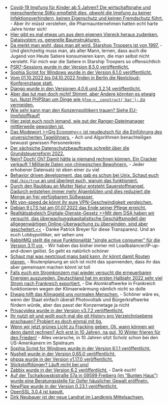 * [Covid-19 Impfung für Kinder ab 5 Jahren? Die wirtschaftsnahe und menschenferne StiKo empfiehlt dies, obwohl die Impfung zu keiner Infektionsverhindern, keinen Eigenschutz und keinen Fremdschutz führt.](https://impfentscheidung.online/kinder-ab-5-jahren-gegen-corona-impfen-fragwuerdige-begruendungen-der-stiko/) - Aber ihr müsst verstehen, die Pharmaunternehmen hatten echt harte Jahre hinter sich!
* [Hier gibt es mal etwas um aus dem eigenen Viereck heraus zudenken. Dataisystem vs. generelle Baumstrukturen.](https://utcc.utoronto.ca/~cks/space/blog/tech/FilesystemsVsGeneralTrees)
* [Da merkt man wohl, dass man alt wird. Starshop Troopers ist von 1997.](https://blog.fefe.de/?ts=9c3cd60f) - Und gleichzeitig muss man, als alter Mann, lernen, dass auch die Jugend von Heute Satiere konsumieren kann, die man selbst nicht versteht. Für mich war die Satiere in Starship Troopers so offensichtlich
* [PSR7-Sessions wurde in der Version 8.5.0 veröffentlicht.](https://github.com/psr7-sessions/storageless/releases/tag/8.5.0)
* [Sophia Script for Windows wurde in der Version 6.1.0 veröffentlicht.](https://github.com/farag2/Sophia-Script-for-Windows/releases/tag/6.1.0)
* [Vom 01.10.2022 bis 04.10.2022 finden in Berlin die Nextcloud-Konferenztage statt.](https://nextcloud.com/blog/youre-invited-nextcloud-conference-on-october-1-2-in-berlin/)
* [Django wurde in den Versionen 4.0.6 und 3.2.14 veröffentlicht.](https://www.bleepingcomputer.com/news/security/django-fixes-sql-injection-vulnerability-in-new-releases/)
* [Aber das tut man doch nicht! Stimmt, aber Andere könnten es etwaig tun. Nutzt PHPStan um Dinge wie `$foo->__construct('bar');` zu vermeiden.](https://matthiasnoback.nl/2022/07/effective-immutability-with-phpstan/)
* [Wie sehr kann man den Konzernpolitikern trauen? Siehe EU-Impfstoffkauf!](https://netzpolitik.org/2022/informationsfreiheitsbeauftragte-regierungs-chats-muessen-zu-den-akten/)
* [Hier zeigt euch noch jemand, wie gut der Ranger-Dateimanager mittlerweile geworden ist.](https://opensource.com/article/22/7/manage-files-linux-terminal-ranger)
* [Das Modewort >>Gig Economy<< ist neudeutsch für die Einführung des unversicherten Tagelöhners.](https://netzpolitik.org/2022/plattformarbeit-wie-ungleichheiten-in-die-digitale-arbeitswelt-mitziehen/) - Ach und Algorithmen benachteiligen bewusst gewissen Personenkreis
* [Der sächsiche Datenschutzbeauftragte schreibt über die Grundsteuerreform 2022.](https://www.saechsdsb.de/113-allgemein/678-grundsteuerreform-2022-zustaendigkeit-des-bfdi)
* [Nein? Doch! Oh? Damit hätte ja niemand rechnen können. Ein Cracker verkauft 1 Milliarde Daten von chinesischen Bewohnern.](https://www.borncity.com/blog/2022/07/05/hacker-verkauft-1-milliarde-daten-der-bewohner-shanghais-fr-10-bitcoins/) - Jeder erhobener Datensatz ist eben einer zu viel
* [Behavior driven development, das gab es schon bei Unix. Schaut euch mal `/bin/true` an und überlegt euch, warum das funktioniert.](https://utcc.utoronto.ca/~cks/space/blog/unix/EmptyFileWhyTrue)
* [Durch den Raubbau an Mutter Natur entsteht Sauerstoffmangel. Dadurch entstehen immer mehr Algenblüten und dies reduziert die Menge an frei verfügbarem Süßwasser.](https://www.sonnenseite.com/de/umwelt/das-wasser-verschwindet/)
* [Mit vpn-speed.de könnt ihr eure VPN-Geschwindigkeit vergleichen.](https://goneuland.de/neues-projekt-vpn-speed-de/)
* [Debian 9 LTS hat am 01.07.2022 das Ende seiner Pflege erreicht.](https://lwn.net/Articles/899962/)
* [Realitätsabgleich Digitale-Dienste-Gesetz >>Mit dem DSA haben wir versucht, das überwachungskapitalistische Geschäftsmodell der allgegenwärtigen Online-Überwachung zu überwinden, sind aber gescheitert.<<](https://www.patrick-breyer.de/digitale-dienste-gesetz-kein-digitales-grundgesetz-industrie-und-regierungsinteressen-haben-sich-durchgesetzt/) - Danke Patrick Breyer für diese Transparenz. Und an euch Lobbypolitiker, wir sehen uns
* [RabbitMQ stellt die neue Funktionalität "single active consumer" für die Version 3.11 vor.](https://blog.rabbitmq.com/posts/2022/07/rabbitmq-3-11-feature-preview-single-active-consumer-for-streams/) - Wir haben das bisher immer mit Loadbalancer/IP-up-and-down gelöst. So geht es natürlich schöner
* [Schaut mal was nextcloud maps bald kann, ihr könnt damit Routen planen.](https://nextcloud.com/blog/plan-your-next-trip-with-nextcloud-maps-new-features/) - Routenplanung an sich ist nicht das spannenden, dass ihr das aber gemeinsam machen könnt ist toll
* [Falls euch ein Stromkonzern mal wieder versucht die erneuerbaren Energien auszureden. Deutschland hat im ersten Halbjahr 2022 sehr viel Strom nach Frankreich exportiert.](https://www.sonnenseite.com/de/energie/erneuerbare-muessen-fuer-franzoesische-atomkraft-einspringen/) - Die Atomkraftwerke in Frankreich funktionieren wegen der Klimaerwärmung nämlich nicht so dolle
* [Etwaig hilft das Klimageld uns normalen Menschen.](https://www.sonnenseite.com/de/wirtschaft/studie-des-verbraucher-rats-klimageld-kann-soziale-haerten-abfedern/) - Schöner wäre es, wenn der Staat einfach überall Photovoltaik und Bürgerkraftwerke fördern würde, aber das passt der Konzernetage ja nicht
* [Privacyidea wurde in der Version v3.7.2 veröffentlicht.](https://github.com/privacyidea/privacyidea/releases/tag/v3.7.2)
* [Ihr nutzt git und wollt euch mal die git History pro Verzeichnisebene anschauen? Probiert es doch einmal mit tig.](https://opensource.com/article/22/7/visualize-git-workflow-tig)
* [Wenn wir jetzt grünes Licht zu Fracking geben, Oli, wann können wir denn damit rechnen? Ach erst in 10 Jahren, na gut, 10 Winter frieren für den Frieden!](https://www.sonnenseite.com/de/umwelt/gesundheitsschaeden-durch-klimawandel/) - Alles verarsche, in 10 Jahren sitzt Scholz schon bei den US-Amerikanern im Spielraum
* [Sophia Script for Windows wurde in der Version 6.1.1 veröffentlicht.](https://github.com/farag2/Sophia-Script-for-Windows/releases/tag/6.1.1)
* [Nushell wurde in der Version 0.65.0 veröffentlicht.](https://github.com/nushell/nushell/releases/tag/0.65.0)
* [phpqa wurde in der Version v1.17.0 veröffentlicht.](https://github.com/jakzal/phpqa/releases/tag/v1.75.0)
* [Stickstoffdünger? Läuft nicht bei uns!](https://netzfrauen.org/2022/07/05/nitrogen-2-2/)
* [Zabbix wurde in der Version 6.2 veröffentlicht.](https://blog.zabbix.com/zabbix-6-2-is-out-now/21602/) - Dank euch!
* [Auf der Tschaikowskistraße 57a in 09599 Freiberg (im "Bunten Haus") wurde eine Beratungsstelle für Opfer häuslicher Gewalt eröffnetn.](https://www.mdr.de/nachrichten/sachsen/chemnitz/freiberg/beratung-haeusliche-gewalt-mittelsachsen-100.html)
* [NewPipe wurde in der Version 0.23.1 veröffentlicht.](https://newpipe.net/blog/pinned/release/newpipe-0.23.1/)
* [OpenSSL 3.0.4 ist kaputt.](https://www.borncity.com/blog/2022/07/06/openssl-3-0-4-schwachstelle-cve-2022-2274-heap-speicherbeschdigung-mit-rsa-private-key-operation/)
* [Dirk Neubauer ist der neue Landrat im Landkreis Mittelsachsen.](https://www.mdr.de/nachrichten/sachsen/chemnitz/freiberg/interview-dirk-neubauer-landrat-mittelsachsen-100.html)
